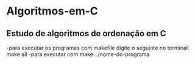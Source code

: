 # Algoritmos-em-C

## Estudo de algoritmos de ordenação em C

-para executar os programas com makefile digite o seguinte no terminal: make all
-para executar com make: ./nome-do-programa

